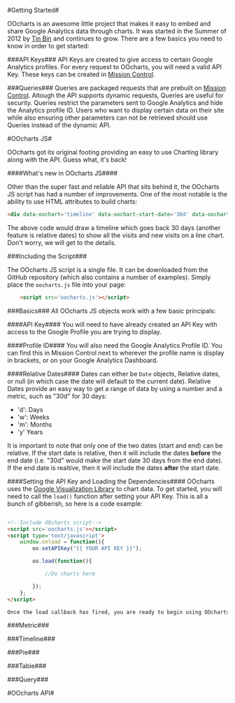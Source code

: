 #Getting Started#

OOcharts is an awesome little project that makes it easy to embed and share Google Analytics data through charts. It was started in the Summer of 2012 by [Tin Bin](http://tinb.in) and continues to grow. There are a few basics you need to know in order to get started:

###API Keys###
API Keys are created to give access to certain Google Analytics profiles. For every request to OOcharts, you will need a valid API Key. These keys can be created in [Mission Control](https://app.oocharts.com/key/list).

###Queries###
Queries are packaged requests that are prebuilt on [Mission Control](https://app.oocharts.com/query/list). Altough the API supports dynamic requests, Queries are useful for security. Queries restrict the parameters sent to Google Analytics and hide the Analytics profile ID. Users who want to display certain data on their site while also ensuring other parameters can not be retrieved should use Queries instead of the dynamic API.

#OOcharts JS#

OOcharts got its original footing providing an easy to use Charting library along with the API. Guess what, it's back!

####What's new in OOcharts JS####

Other than the super fast and reliable API that sits behind it, the OOcharts JS script has had a number of improvements. One of the most notable is the ability to use HTML attributes to build charts:

```html
<div data-oochart='timeline' data-oochart-start-date='30d' data-oochart-profile='some analytics profile id' data-oochart-metrics='ga:visits,Visits,ga:newVisits,New Visits'></div>
```

The above code would draw a timeline which goes back 30 days (another feature is relative dates) to show all the visits and new visits on a line chart. Don't worry, we will get to the details.

###Including the Script###

The OOcharts JS script is a single file. It can be downloaded from the GitHub repository (which also contains a number of examples). Simply place the `oocharts.js` file into your page:

```html
	<script src='oocharts.js'></script>
```

###Basics###
All OOcharts JS objects work with a few basic principals:

####API Key####
You will need to have already created an API Key with access to the Google Profile you are trying to display.

####Profile ID####
You will also need the Google Analytics Profile ID. You can find this in Mission Control next to wherever the profile name is display in brackets, or on your Google Analytics Dashboard.

####Relative Dates####
Dates can either be `Date` objects, Relative dates, or null (in which case the date will default to the current date). Relative Dates provide an easy way to get a range of data by using a number and a metric, such as "30d" for 30 days:

- 'd': Days
- 'w': Weeks
- 'm': Months
- 'y' Years

It is important to note that only one of the two dates (start and end) can be relative. If the start date is relative, then it will include the dates **before** the end date (i.e. "30d" would make the start date 30 days from the end date). If the end date is realtive, then it will include the dates **after** the start date.

####Setting the API Key and Loading the Dependencies####
OOcharts uses the [Google Visualization Library](https://developers.google.com/chart/interactive/docs/reference) to chart data. To get started, you will need to call the `load()` function after setting your API Key. This is all a bunch of gibberish, so here is a code example:

```html

<!--Include OOcharts script-->
<script src='oocharts.js'></script>
<script type='text/javascript'>
	window.onload = function(){
		oo.setAPIKey("{{ YOUR API KEY }}");

		oo.load(function(){

			//Do charts here

		});
	};
</script>

Once the load callback has fired, you are ready to begin using OOcharts. The load function will also bind the OOcharts using HTML attributes once finished, but we will get to that later.

```

###Metric###

###Timeline###

###Pie###

###Table###

###Query###

#OOcharts API#